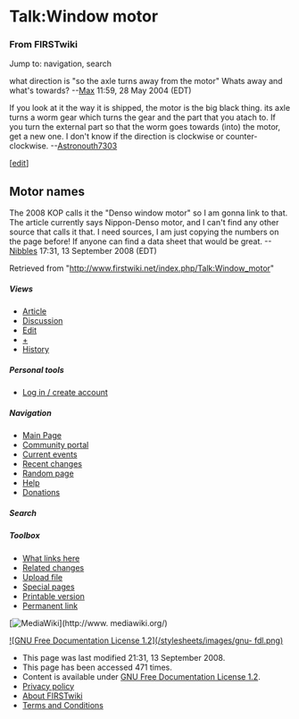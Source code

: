 # Talk:Window motor

### From FIRSTwiki

Jump to: navigation, search

what direction is "so the axle turns away from the motor" Whats away and
what's towards? --[Max](/index.php/User:Max "User:Max" ) 11:59, 28 May 2004
(EDT)

If you look at it the way it is shipped, the motor is the big black thing. its
axle turns a worm gear which turns the gear and the part that you atach to. If
you turn the external part so that the worm goes towards (into) the motor, get
a new one. I don't know if the direction is clockwise or counter-clockwise.
--[Astronouth7303](/index.php/User:Astronouth7303 "User:Astronouth7303" )

[[edit](/index.php?title=Talk:Window_motor&action=edit&section=1 "Edit
section: Motor names" )]

##  Motor names

The 2008 KOP calls it the "Denso window motor" so I am gonna link to that. The
article currently says Nippon-Denso motor, and I can't find any other source
that calls it that. I need sources, I am just copying the numbers on the page
before! If anyone can find a data sheet that would be great.
\--[Nibbles](/index.php?title=User:Nibbles&action=edit "User:Nibbles" ) 17:31,
13 September 2008 (EDT)

Retrieved from "<http://www.firstwiki.net/index.php/Talk:Window_motor>"

##### Views

  * [Article](/index.php/Window_motor)
  * [Discussion](/index.php/Talk:Window_motor)
  * [Edit](/index.php?title=Talk:Window_motor&action=edit)
  * [+](/index.php?title=Talk:Window_motor&action=edit&section=new)
  * [History](/index.php?title=Talk:Window_motor&action=history)

##### Personal tools

  * [Log in / create account](/index.php?title=Special:Userlogin&returnto=Talk:Window_motor)

[](/index.php/Main_Page "Main Page" )

##### Navigation

  * [Main Page](/index.php/Main_Page)
  * [Community portal](/index.php/FIRSTwiki:Community_portal)
  * [Current events](/index.php/Current_events)
  * [Recent changes](/index.php/Special:Recentchanges)
  * [Random page](/index.php/Special:Random)
  * [Help](/index.php/Help:Contents)
  * [Donations](/index.php/FIRSTwiki:Site_support)

##### Search



##### Toolbox

  * [What links here](/index.php/Special:Whatlinkshere/Talk:Window_motor)
  * [Related changes](/index.php/Special:Recentchangeslinked/Talk:Window_motor)
  * [Upload file](/index.php/Special:Upload)
  * [Special pages](/index.php/Special:Specialpages)
  * [Printable version](/index.php?title=Talk:Window_motor&printable=yes)
  * [Permanent link](/index.php?title=Talk:Window_motor&oldid=68974)

[![MediaWiki](/skins/common/images/poweredby_mediawiki_88x31.png)](http://www.
mediawiki.org/)

[![GNU Free Documentation License 1.2](/stylesheets/images/gnu-
fdl.png)](http://www.gnu.org/copyleft/fdl.html)

  * This page was last modified 21:31, 13 September 2008.
  * This page has been accessed 471 times.
  * Content is available under [GNU Free Documentation License 1.2](http://www.gnu.org/copyleft/fdl.html "http://www.gnu.org/copyleft/fdl.html" ).
  * [Privacy policy](/index.php/FIRSTwiki:Privacy_policy "FIRSTwiki:Privacy policy" )
  * [About FIRSTwiki](/index.php/FIRSTwiki:About "FIRSTwiki:About" )
  * [Terms and Conditions](/index.php/FIRSTwiki:Terms_and_conditions "FIRSTwiki:Terms and conditions" )

